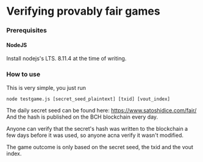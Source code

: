 # Verifying provably fair games

### Prerequisites

#### NodeJS

Install nodejs's LTS. 8.11.4 at the time of writing.

### How to use

This is very simple, you just run
```
node testgame.js [secret_seed_plaintext] [txid] [vout_index]
```
The daily secret seed can be found here:
https://www.satoshidice.com/fair/
And the hash is published on the BCH blockchain every day.

Anyone can verify that the secret's hash was written to the blockchain a few days before it was used, so anyone acna verify it wasn't modified.

The game outcome is only based on the secret seed, the txid and the vout index.
